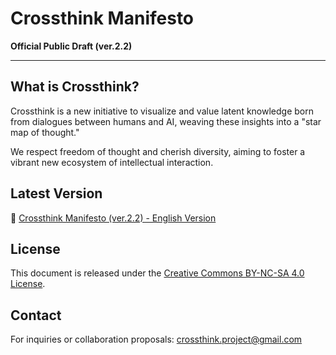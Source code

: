 # Crossthink Manifesto

**Official Public Draft (ver.2.2)**

---

## What is Crossthink?

Crossthink is a new initiative to visualize and value latent knowledge born from dialogues between humans and AI, weaving these insights into a "star map of thought."

We respect freedom of thought and cherish diversity, aiming to foster a vibrant new ecosystem of intellectual interaction.

## Latest Version

📄 [Crossthink Manifesto (ver.2.2) - English Version](./Crossthink_Manifesto_En.md)

## License

This document is released under the [Creative Commons BY-NC-SA 4.0 License](https://creativecommons.org/licenses/by-nc-sa/4.0/).

## Contact

For inquiries or collaboration proposals: 	crossthink.project@gmail.com
